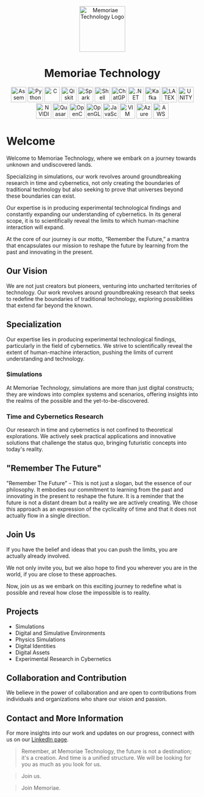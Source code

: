 <p align="center">
  <img src="https://github.com/Memoriae-Technology/.github/assets/81470496/3492fc7b-70cc-49ad-b83e-a35cc406d054" width="120" alt="Memoriae Technology Logo"/>
</p>


<h1 align="center">
  Memoriae Technology
</h1>

<p align="center">
  <img src="https://img.shields.io/badge/Assembly-%23008080.svg?style=plastic&color=black" width="40" alt="Assembly"/>
  <img src="https://img.shields.io/badge/python-3670A0?style=for-the-badge&logo=python&logoColor=ffdd54" width="40" alt="Python"/>
  <img src="https://img.shields.io/badge/c-%2300599C.svg?style=for-the-badge&logo=c&logoColor=white" width="40" alt="C"/>
  <img src="https://img.shields.io/badge/Qiskit-%236929C4.svg?style=for-the-badge&logo=Qiskit&logoColor=white" width="40" alt="Qiskit"/>
  <img src="https://img.shields.io/badge/Apache%20Spark-FDEE21?style=flat-square&logo=apachespark&logoColor=black" width="40" alt="Spark"/>
  <img src="https://img.shields.io/badge/shell_script-%23121011.svg?style=for-the-badge&logo=gnu-bash&logoColor=white" width="40" alt="Shell"/>
  <img src="https://img.shields.io/badge/chatGPT-74aa9c?style=for-the-badge&logo=openai&logoColor=white" width="40" alt="ChatGPT"/>
  <img src="https://img.shields.io/badge/.NET-5C2D91?style=for-the-badge&logo=.net&logoColor=white" width="40" alt=".NET"/>
  <img src="https://img.shields.io/badge/Apache%20Kafka-000?style=for-the-badge&logo=apachekafka" width="40" alt="Kafka"/>
  <img src="https://img.shields.io/badge/latex-%23008080.svg?style=for-the-badge&logo=latex&logoColor=white" width="40" alt="LATEX"/>
  <img src="https://img.shields.io/badge/unity-%23000000.svg?style=for-the-badge&logo=unity&logoColor=white" width="40" alt="UNITY"/>
  <img src="https://img.shields.io/badge/nVIDIA-%2376B900.svg?style=for-the-badge&logo=nVIDIA&logoColor=white" width="40" alt="NVIDIA"/>
  <img src="https://img.shields.io/badge/Quasar-16B7FB?style=for-the-badge&logo=quasar&logoColor=black" width="40" alt="Quasar"/>
  <img src="https://img.shields.io/badge/opencv-%23white.svg?style=for-the-badge&logo=opencv&logoColor=white" width="40" alt="OpenCV"/>
  <img src="https://img.shields.io/badge/OpenGL-%23FFFFFF.svg?style=for-the-badge&logo=opengl" width="40" alt="OpenGL"/>
  <img src="https://img.shields.io/badge/javascript-%23323330.svg?style=for-the-badge&logo=javascript&logoColor=%23F7DF1E" width="40" alt="JavaScript"/>
  <img src="https://img.shields.io/badge/VIM-%2311AB00.svg?style=for-the-badge&logo=vim&logoColor=white" width="40" alt="VIM"/>
  <img src="https://img.shields.io/badge/azure-%230072C6.svg?style=for-the-badge&logo=microsoftazure&logoColor=white" width="40" alt="Azure"/>
  <img src="https://img.shields.io/badge/AWS-%23FF9900.svg?style=for-the-badge&logo=amazon-aws&logoColor=white" width="40" alt="AWS"/>
</p>

# Welcome

Welcome to Memoriae Technology, where we embark on a journey towards unknown and undiscovered lands.

Specializing in simulations, our work revolves around groundbreaking research in time and cybernetics, not only creating the boundaries of traditional technology but also seeking to prove that universes beyond these boundaries can exist.

Our expertise is in producing experimental technological findings and constantly expanding our understanding of cybernetics. In its general scope, it is to scientifically reveal the limits to which human-machine interaction will expand.

At the core of our journey is our motto, “Remember the Future,” a mantra that encapsulates our mission to reshape the future by learning from the past and innovating in the present.

## Our Vision

We are not just creators but pioneers, venturing into uncharted territories of technology. Our work revolves around groundbreaking research that seeks to redefine the boundaries of traditional technology, exploring possibilities that extend far beyond the known.

## Specialization

Our expertise lies in producing experimental technological findings, particularly in the field of cybernetics. We strive to scientifically reveal the extent of human-machine interaction, pushing the limits of current understanding and technology. 

### Simulations

At Memoriae Technology, simulations are more than just digital constructs; they are windows into complex systems and scenarios, offering insights into the realms of the possible and the yet-to-be-discovered.

### Time and Cybernetics Research

Our research in time and cybernetics is not confined to theoretical explorations. We actively seek practical applications and innovative solutions that challenge the status quo, bringing futuristic concepts into today's reality.

## "Remember The Future"

"Remember The Future" - This is not just a slogan, but the essence of our philosophy. It embodies our commitment to learning from the past and innovating in the present to reshape the future. It is a reminder that the future is not a distant dream but a reality we are actively creating. We chose this approach as an expression of the cyclicality of time and that it does not actually flow in a single direction.

## Join Us

If you have the belief and ideas that you can push the limits, you are actually already involved.

We not only invite you, but we also hope to find you wherever you are in the world, if you are close to these approaches.

Now, join us as we embark on this exciting journey to redefine what is possible and reveal how close the impossible is to reality.

## Projects

- Simulations
- Digital and Simulative Environments
- Physics Simulations
- Digital Identities
- Digital Assets
- Experimental Research in Cybernetics

## Collaboration and Contribution

We believe in the power of collaboration and are open to contributions from individuals and organizations who share our vision and passion.

## Contact and More Information

For more insights into our work and updates on our progress, connect with us on our [LinkedIn page](https://www.linkedin.com/company/memoriae-technology).



> Remember, at Memoriae Technology, the future is not a destination; it's a creation. And time is a unified structure. We will be looking for you as much as you look for us.

> Join us.

> Join Memoriae.
